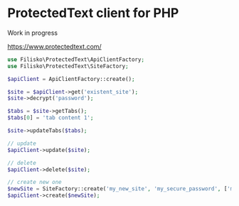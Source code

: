 # ProtectedText client for PHP

Work in progress

https://www.protectedtext.com/

<!-- ![ProtectedText flow](https://www.protectedtext.com/img/image.png) -->

```php
use Filisko\ProtectedText\ApiClientFactory;
use Filisko\ProtectedText\SiteFactory;

$apiClient = ApiClientFactory::create();

$site = $apiClient->get('existent_site');
$site->decrypt('password');

$tabs = $site->getTabs();
$tabs[0] = 'tab content 1';

$site->updateTabs($tabs);

// update
$apiClient->update($site);

// delete
$apiClient->delete($site);

// create new one
$newSite = SiteFactory::create('my_new_site', 'my_secure_password', ['my first tab content']);
$apiClient->create($newSite);
```
